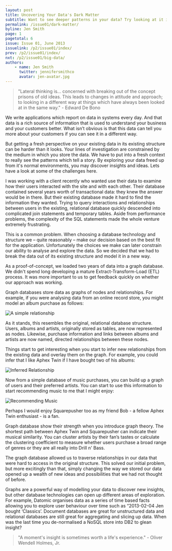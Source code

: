 ```yaml
---
layout: post
title: Uncovering Your Data's Dark Matter
subtitle: Want to see deeper patterns in your data? Try looking at it in a new way, says Jen Smith
permalink: /issue01/dark-matter/
byline: Jen Smith
page: 1
pagetotal: 6
issue: Issue 01, June 2013
issuelink: /p2/issue01/index/
prev: /p2/issue01/index/
nxt: /p2/issue01/big-data/
authors:
    - name: Jen Smith
      twitter: jennifersmithco
      avatar: jen-avatar.jpg
---
```

> "Lateral thinking is... concerned with breaking out of the concept prisons of old ideas. This leads to changes in attitude and approach; to looking in a different way at things which have always been looked at in the same way." - Edward De Bono

We write applications which report on data in systems every day. And that data is a rich source of information that is used to understand your business and your customers better. What isn’t obvious is that this data can tell you more about your customers if you can see it in a different way.

But getting a fresh perspective on your existing data in its existing structure can be harder than it looks.  Your lines of investigation are constrained by the medium in which you store the data. We have to put into a fresh context to really see the patterns which tell a story. By exploring your data freed up from it's normal environments, you may discover insights and ideas. Lets have a look at some of the challenges here.

I was working with a client recently who wanted use their data to examine how their users interacted with the site and with each other. Their database contained several years worth of transactional data: they knew the answer would be in there. But their existing database made it hard to find the information they wanted. Trying to query interactions and relationships between users in the existing, relational database  quickly descended into complicated join statements and temporary tables. Aside from performance problems, the complexity of the SQL statements made the whole venture extremely frustrating.

This is a common problem. When choosing a database technology and structure we – quite reasonably – make our decision based on the best fit for the application. Unfortunately the choices we make can later constrain our ability to analyse and explore the data. So we decided that we had to break the data out of its existing structure and model it in a new way.

As a proof-of-concept, we loaded two years of data into a graph database. We didn't spend long developing a mature Extract-Transform-Load (ETL) process. It was more important to us to get feedback quickly on whether our approach was working.

Graph databases store data as graphs of nodes and relationships. For example, if you were analysing data from an online record store, you might model an album purchase as follows:

![A simple relationship](/p2/images/dark-matter/1.png)

As it stands, this resembles the original, relational database structure. Users, albums and artists, originally stored as tables, are now represented as nodes. Likewise, purchase information and links between albums and artists are now named, directed relationships between these nodes.

Things start to get interesting when you start to infer new relationships from the existing data and overlay them on the graph. For example, you could infer that I like Aphex Twin if I have bought two of his albums:

![Inferred Relationship](/p2/images/dark-matter/2.png)

Now from a simple database of music purchases, you can build up a graph of users and their preferred artists. You can start to use this information to start recommending music to me that I might enjoy:

![Recommending Music](/p2/images/dark-matter/3.png)

Perhaps I would enjoy Squarepusher too as my friend Bob - a fellow Aphex Twin enthusiast - is a fan.

Graph database show their strength when you introduce graph theory. The shortest path between Aphex Twin and Squarepusher can indicate their musical similarity. You can cluster artists by their fan’s tastes or calculate the clustering coefficient to measure whether users purchase a broad range of genres or they are all really into Drill n' Bass.

The graph database allowed us to traverse relationships in our data that were hard to access in the original structure. This solved our initial problem, but more excitingly than that, simply changing the way we stored our data opened up a wealth of new ideas and possibilities that we had not thought of before.

Graphs are a powerful way of modelling your data to discover new insights, but other database technologies can open up different areas of exploration. For example, Datomic organises data as a series of time based facts allowing you to explore user behaviour over time such as “2013-02-04 Jen bought ‘Classics’. Document databases are great for unstructured data and relational databases are still great for aggregating and slicing up data. When was the last time you de-normalised a NoSQL store into DB2 to glean insight?

> "A moment's insight is sometimes worth a life's experience." - Oliver Wendell Holmes, Jr.
